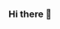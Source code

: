 ### Hi there 👋

<!--
**saqib40/saqib40** is a ✨ _special_ ✨ repository because its `README.md` (this file) appears on your GitHub profile.

Here are some ideas to get you started:

<h1> Hii I am Saqib rightnow learning </h1>

- 🔭 I’m currently working on ...
- 🌱 I’m currently learning ...
- 👯 I’m looking to collaborate on ...
- 🤔 I’m looking for help with ...
- 💬 Ask me about ...
- 📫 How to reach me: ...
- 😄 Pronouns: ...
- ⚡ Fun fact: ...
-->
